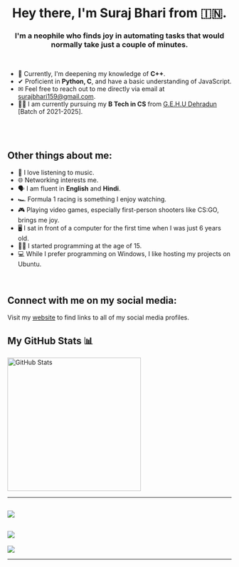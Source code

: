 <h1 align="center">Hey there, I'm Suraj Bhari from 🇮🇳.</h1>
<h3 align="center">I'm a neophile who finds joy in automating tasks that would normally take just a couple of minutes.</h3>
<br>

- 🌱 Currently, I'm deepening my knowledge of **C++**.
- ✔ Proficient in **Python, C**, and have a basic understanding of JavaScript.
- ✉ Feel free to reach out to me directly via email at <a href="mailto:surajbhari159@gmail.com">surajbhari159@gmail.com</a>.
- 👨‍🎓 I am currently pursuing my **B Tech in CS** from <a href="http://gehu.ac.in/">G.E.H.U Dehradun</a> [Batch of 2021-2025].
<br>
<br>

<h2>Other things about me:</h2>

- 🎵 I love listening to music.
- 🌐 Networking interests me.
- 🗣 I am fluent in **English** and **Hindi**.
- 🏎 Formula 1 racing is something I enjoy watching.
- 🎮 Playing video games, especially first-person shooters like CS:GO, brings me joy.
- 🖥 I sat in front of a computer for the first time when I was just 6 years old.
- 🏃‍♂️ I started programming at the age of 15.
- 💻 While I prefer programming on Windows, I like hosting my projects on Ubuntu.


<br>
<h2 align="left">Connect with me on my social media:</h3>
<p align="left">

Visit my <a href="https://surajbhari.info">website</a> to find links to all of my social media profiles.

</p>

<h2>My GitHub Stats 📊</h2>

<img src="https://github-readme-stats.vercel.app/api?username=SurajBhari&count_private=true&show_icons=true&theme=radical" alt="GitHub Stats" width="300"/>

---
![](https://github-readme-stats.vercel.app/api/top-langs/?username=surajbhari&theme=radical&hide_border=false&include_all_commits=true&count_private=true&layout=compact&hide=julia)
---
![](https://github-profile-trophy.vercel.app/?username=surajbhari&row=2&column=3&theme=radical)
---
[![](https://visitcount.itsvg.in/api?id=surajbhari&icon=4&color=5)](https://visitcount.itsvg.in)

---

